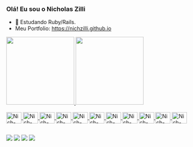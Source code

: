 ### Olá! Eu sou o Nicholas Zilli

- 🌱 Estudando Ruby/Rails.
- Meu Portfolio: https://nichzilli.github.io

<div>
  <a href="https://github.com/NichZilli">
  <img height="180em" src="https://github-readme-stats.vercel.app/api?username=NichZilli&show_icons=true&theme=github_dark&include_all_commits=true"/>
  <img height="180em" src="https://github-readme-stats.vercel.app/api/top-langs/?username=NichZilli&layout=compact&langs_count=7&theme=github_dark"/>
</div>
  
</div>
<div style="display: inline_block"><br>
  <img align="center" alt="Nich-TS" height="30" width="40" src="https://cdn.jsdelivr.net/gh/devicons/devicon/icons/typescript/typescript-original.svg">
  <img align="center" alt="Nich-JS" height="30" width="40" src="https://cdn.jsdelivr.net/gh/devicons/devicon/icons/javascript/javascript-original.svg">
  <img align="center" alt="Nich-Node" height="30" width="40" src="https://cdn.jsdelivr.net/gh/devicons/devicon/icons/nodejs/nodejs-original.svg">
  <img align="center" alt="Nich-Ruby" height="30" width="40" src="https://cdn.jsdelivr.net/gh/devicons/devicon/icons/ruby/ruby-original.svg">
  <img align="center" alt="Nich-Rails" height="30" width="40" src="https://cdn.jsdelivr.net/gh/devicons/devicon/icons/rails/rails-plain.svg">
  <img align="center" alt="Nich-Python" height="30" width="40" src="https://cdn.jsdelivr.net/gh/devicons/devicon/icons/python/python-original.svg">
  <img align="center" alt="Nich-Django" height="30" width="40" src="https://cdn.jsdelivr.net/gh/devicons/devicon/icons/django/django-plain.svg">
  <img align="center" alt="Nich-Java" height="30" width="40" src="https://cdn.jsdelivr.net/gh/devicons/devicon/icons/java/java-original.svg">
  <img align="center" alt="Nich-Dart" height="30" width="40" src="https://cdn.jsdelivr.net/gh/devicons/devicon/icons/dart/dart-original.svg">
  <img align="center" alt="Nich-Flutter" height="30" width="40" src="https://cdn.jsdelivr.net/gh/devicons/devicon/icons/flutter/flutter-plain.svg">
  <img align="center" alt="Nich-PostgreSQL" height="30" width="40" src="https://cdn.jsdelivr.net/gh/devicons/devicon/icons/postgresql/postgresql-plain.svg">
</div>

##

<div> 
  <a href="https://www.facebook.com/nicholas.zilli.7" target="_blank"><img src="https://img.shields.io/badge/Facebook-1877F2?style=for-the-badge&logo=facebook&logoColor=black" target="_blank"></a>
  <a href="https://www.instagram.com/nich.zilli/" target="_blank"><img src="https://img.shields.io/badge/-Instagram-%23E4405F?style=for-the-badge&logo=instagram&logoColor=black" target="_blank"></a>
 <a href = "mailto:nich.zilli@hotmail.com"><img src="https://img.shields.io/badge/Microsoft_Outlook-0078D4?style=for-the-badge&logo=microsoft-outlook&logoColor=black" target="_blank"></a>
  <a href="https://www.linkedin.com/in/nicholas-gomez-zilli-castro-a11bb8187" target="_blank"><img src="https://img.shields.io/badge/-LinkedIn-%230077B5?style=for-the-badge&logo=linkedin&logoColor=black" target="_blank"></a> 
</div>

